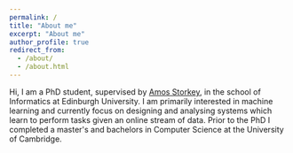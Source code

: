 ```yaml
---
permalink: /
title: "About me"
excerpt: "About me"
author_profile: true
redirect_from: 
  - /about/
  - /about.html
---
```


Hi, I am a PhD student, supervised by [Amos Storkey](https://homepages.inf.ed.ac.uk/amos/), in the school of Informatics at Edinburgh University. I am primarily interested in machine learning and currently focus on designing and analysing systems which learn to perform tasks given an online stream of data. Prior to the PhD I completed a master's and bachelors in Computer Science at the University of Cambridge.  

